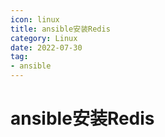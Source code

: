 ```yaml
---
icon: linux
title: ansible安装Redis
category: Linux
date: 2022-07-30
tag:
- ansible
---
```



# ansible安装Redis





